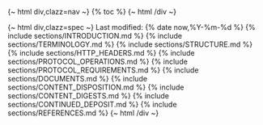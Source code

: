 {~ html div,clazz=nav ~}
{% toc %}
{~ html /div ~}

{~ html div,clazz=spec ~}
Last modified: {% date now,%Y-%m-%d %}
{% include sections/INTRODUCTION.md %}
{% include sections/TERMINOLOGY.md %}
{% include sections/STRUCTURE.md %}
{% include sections/HTTP_HEADERS.md %}
{% include sections/PROTOCOL_OPERATIONS.md %}
{% include sections/PROTOCOL_REQUIREMENTS.md %}
{% include sections/DOCUMENTS.md %}
{% include sections/CONTENT_DISPOSITION.md %}
{% include sections/CONTENT_DIGESTS.md %}
{% include sections/CONTINUED_DEPOSIT.md %}
{% include sections/REFERENCES.md %}
{~ html /div ~}